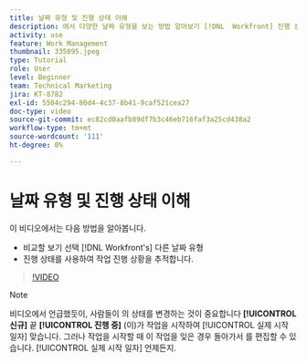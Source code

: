 ```yaml
---
title: 날짜 유형 및 진행 상태 이해
description: 에서 다양한 날짜 유형을 보는 방법 알아보기 [!DNL  Workfront] 진행 상태를 사용하여 작업 진행 상황을 추적할 수 있습니다.
activity: use
feature: Work Management
thumbnail: 335095.jpeg
type: Tutorial
role: User
level: Beginner
team: Technical Marketing
jira: KT-8782
exl-id: 5504c294-80d4-4c37-8b41-9caf521cea27
doc-type: video
source-git-commit: ec82cd0aafb89df7b3c46eb716faf3a25cd438a2
workflow-type: tm+mt
source-wordcount: '111'
ht-degree: 0%

---
```


# 날짜 유형 및 진행 상태 이해

이 비디오에서는 다음 방법을 알아봅니다.

* 비교할 보기 선택 [!DNL Workfront's] 다른 날짜 유형
* 진행 상태를 사용하여 작업 진행 상황을 추적합니다.

>[!VIDEO](https://video.tv.adobe.com/v/335095/?quality=12&learn=on)

>[!NOTE]
>
>비디오에서 언급했듯이, 사람들이 의 상태를 변경하는 것이 중요합니다 **[!UICONTROL 신규]** 끝 **[!UICONTROL 진행 중]** (이)가 작업을 시작하여 [!UICONTROL 실제 시작 일자] 맞습니다. 그러나 작업을 시작할 때 이 작업을 잊은 경우 돌아가서 를 편집할 수 있습니다. [!UICONTROL 실제 시작 일자] 언제든지.


<!---
Task progress status overview
Definitions for the project, task, and issue dates within Workfront
Project timelines
--->
